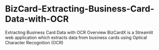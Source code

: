 # BizCard-Extracting-Business-Card-Data-with-OCR
Extracting Business Card Data with OCR Overview BizCardX is a Streamlit web application which extracts data from business cards using Optical Character Recognition (OCR)
